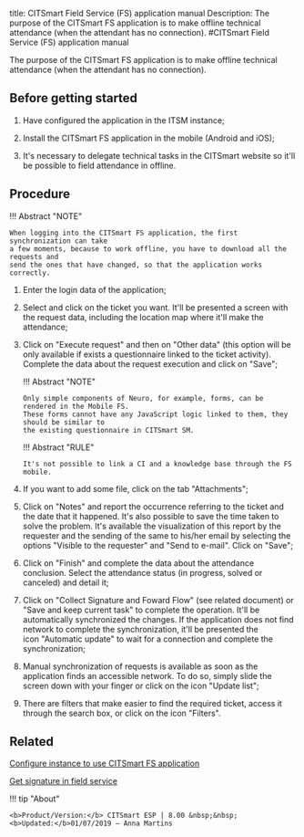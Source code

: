 title: CITSmart Field Service (FS) application manual
Description: The purpose of the CITSmart FS application is to make offline technical attendance (when the attendant has no connection).
#CITSmart Field Service (FS) application manual

The purpose of the CITSmart FS application is to make offline technical attendance (when the attendant has no connection).

Before getting started
--------------------------

1.  Have configured the application in the ITSM instance;

2.  Install the CITSmart FS application in the mobile (Android and iOS);

3.  It's necessary to delegate technical tasks in the CITSmart website so it'll
    be possible to field attendance in offline.

Procedure
-------------

!!! Abstract "NOTE"

    When logging into the CITSmart FS application, the first synchronization can take 
    a few moments, because to work offline, you have to download all the requests and 
    send the ones that have changed, so that the application works correctly.

1.  Enter the login data of the application;

2.  Select and click on the ticket you want. It'll be presented a screen with
    the request data, including the location map where it'll make the
    attendance;

3.  Click on "Execute request" and then on "Other data" (this option will
    be only available if exists a questionnaire linked to the ticket activity).
    Complete the data about the request execution and  click on "Save";
    
    !!! Abstract "NOTE"
    
        Only simple components of Neuro, for example, forms, can be rendered in the Mobile FS.
        These forms cannot have any JavaScript logic linked to them, they should be similar to 
        the existing questionnaire in CITSmart SM.
        
    !!! Abstract "RULE"
    
        It's not possible to link a CI and a knowledge base through the FS mobile.
    
4.  If you want to add some file, click on the tab "Attachments";

5.  Click on "Notes" and report the occurrence referring to the ticket and the date that it happened. It's also possible to save the         time taken to solve the problem. It's available the visualization of this report by the requester and the sending of the same to         his/her email by selecting the options "Visible to the requester" and "Send to e-mail". Click on "Save";

6.  Click on "Finish" and complete the data about the attendance conclusion.
    Select the attendance status (in progress, solved or canceled) and detail
    it;

7.  Click on "Collect Signature and Foward Flow" (see related document) or "Save and keep current task" to complete
    the operation. It'll be automatically synchronized the changes. If the
    application does not find network to complete the synchronization, it'll be
    presented the icon "Automatic update" to wait for a connection and complete the
    synchronization;

8.  Manual synchronization of requests is available as soon as the application
    finds an accessible network. To do so, simply slide the screen down with
    your finger or click on the icon "Update list";

9.  There are filters that make easier to find the required ticket, access it
    through the search box, or click on the icon "Filters".

Related
-------------  

[Configure instance to use CITSmart FS application](/en-us/citsmart-esp-8/additional-features/mobile-and-field-service/configuration/configure-field-service-application.html)

[Get signature in field service](/en-us/citsmart-esp-8/additional-features/mobile-and-field-service/use/get-signature-in-attendance.html)

!!! tip "About"

    <b>Product/Version:</b> CITSmart ESP | 8.00 &nbsp;&nbsp;
    <b>Updated:</b>01/07/2019 – Anna Martins
    

